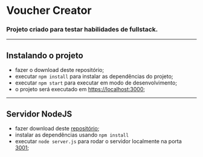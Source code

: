 # Voucher Creator
### Projeto criado para testar habilidades de fullstack.
_____________

## Instalando o projeto

* fazer o download deste repositório;
* executar `npm install` para instalar as dependências do projeto;
* executar `npm start` para executar em modo de desenvolvimento;
* o projeto será executado em [https://localhost:3000](https://localhost:3000);

____________

## Servidor NodeJS

* fazer download deste [repositório](https://github.com/dkotsuka/test-singu-server);
* instalar as dependências usando `npm install`
* executar `node server.js` para rodar o servidor localmente na porta [3001](https://localhost:3001);